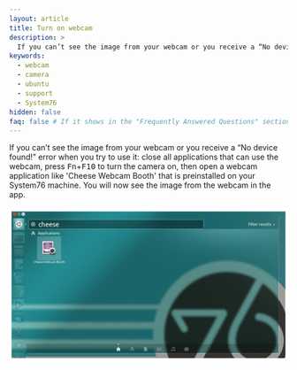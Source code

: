 ```yaml
---
layout: article
title: Turn on webcam
description: >
  If you can’t see the image from your webcam or you receive a “No device found!” error when you try to use it: close all applications that can use the webcam, press <kbd>Fn</kbd>+<kbd>F10</kbd> to turn the camera on, then open a webcam application. You will now see the image from the webcam in the app.
keywords:
  - webcam
  - camera
  - ubuntu
  - support
  - System76
hidden: false
faq: false # If it shows in the "Frequently Answered Questions" section
---
```


If you can’t see the image from your webcam or you receive a “No device found!” error when you try to use it: close all applications that can use the webcam, press <kbd>Fn</kbd>+<kbd>F10</kbd> to turn the camera on, then open a webcam application like 'Cheese Webcam Booth' that is preinstalled on your System76 machine. You will now see the image from the webcam in the app.

![Cheese in Dash](/images/webcam/cheese-dash_min.png)



